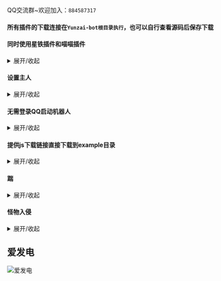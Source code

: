 QQ交流群~欢迎加入：`884587317`

#### 所有插件的下载连接在`Yunzai-bot根目录执行`，也可以自行查看源码后保存下载

#### 同时使用星铁插件和喵喵插件

<details><summary>展开/收起</summary>

`2023年9月5日更新了1.1版本，需要更新的请直接根目录重新跑一次下载指令，修复以前重复查询问题`

目前只兼容了`*更新面板`、`#星铁更新面板`、`*希儿面板`、`#星铁希儿面板`  

！！！并没有只有希儿能用！上面是举个例子！

默认关闭星铁插件，请下载插件后开启使用~

就5个指令...自己琢磨吧~！
```
#插件面板状态
#星铁插件面板开启
#星铁插件面板关闭
#喵喵插件面板开启
#喵喵插件面板关闭
```

##### 下载
Github：
```
curl -o "./plugins/example/StarRail_v1.1.js" "https://raw.githubusercontent.com/Zyy955/Yunzai-Bot-plugin/main/StarRail_v1.1.js"
```
Gitee：
```
curl -o "./plugins/example/StarRail_v1.1.js" "https://gitee.com/Zyy955/Yunzai-Bot-plugin/raw/main/StarRail_v1.1.js"
```

</details>


#### 设置主人

<details><summary>展开/收起</summary>

为`Yunzai-Bot`设计，适用于`QQGuild-Plugin`

插件和`TRSS-Yunzai`自带的`#设置主人`并无区别，多了一个at添加主人

- 使用方法
  - 方法1：发送`#设置主人`，随后复制发送控制台的验证码即可成为主人
  - 方法2：发送`#设置主人@用户`，需要你是主人的情况下，指定此用户成为主人

##### 下载
Github：
```
curl -o "./plugins/example/SetMaster.js" "https://raw.githubusercontent.com/Zyy955/Yunzai-Bot-plugin/main/SetMaster.js"
```
Gitee：
```
curl -o "./plugins/example/SetMaster.js" "https://gitee.com/Zyy955/Yunzai-Bot-plugin/raw/main/SetMaster.js"
```

</details>

#### 无需登录QQ启动机器人

<details><summary>展开/收起</summary>

搭配[QQGuild-plugin](https://gitee.com/Zyy955/QQGuild-plugin)插件启用可无需登录QQ使用频道

##### 使用方法

下载完成后，使用`node apps`启动即可~

如果想使用原来的，使用`node app`启动即可~

##### 下载
Github：
```
curl -o "./apps.js" "https://raw.githubusercontent.com/Zyy955/Yunzai-Bot-plugin/main/apps.js"
```

Gitee：
```
curl -o "./apps.js" "https://gitee.com/Zyy955/Yunzai-Bot-plugin/raw/main/apps.js"
```

</details>

#### 提供js下载链接直接下载到example目录

<details><summary>展开/收起</summary>

使用说明：
![](https://cdn.jsdelivr.net/gh/Zyy955/imgs/img/202309130055196.png)

点击原始数据后，复制浏览器上方地址

![](https://cdn.jsdelivr.net/gh/Zyy955/imgs/img/202309130056145.png)

格式：
```
#下载https://gitee.com/Zyy955/Yunzai-Bot-plugin/raw/main/StarRail_v1.1.js

可选参数：自定义文件名称
#下载https://gitee.com/Zyy955/Yunzai-Bot-plugin/raw/main/StarRail_v1.1.js 星铁插件

得到`星铁插件.js`
```

##### 下载
Github：
```
curl -o "./plugins/example/download_js.js" "https://raw.githubusercontent.com/Zyy955/Yunzai-Bot-plugin/main/download_js.js"
```
Gitee：
```
curl -o "./plugins/example/download_js.js" "https://gitee.com/Zyy955/Yunzai-Bot-plugin/raw/main/download_js.js"
```

</details>


#### 踹

<details><summary>展开/收起</summary>

2023年9月13日之后，更新触发词`#踢`为`#踹`

- 暂时只支持以下几种场景
- 喵崽的QQ群 私聊
- 时雨崽的QQ群 私聊 QQ频道插件
- 不支持喵崽的频道插件 时雨崽的gocq频道
- 支持[新版QQGuild-plugin](https://gitee.com/Zyy955/QQGuild-plugin)

- 使用方法
  - 方法1：发送`#踢`，生成踢自己
  - 方法2：发送`#踢@用户`，生成踢对方

##### 效果图预览

![预览](https://cdn.jsdelivr.net/gh/Zyy955/imgs/img/202308021749791.gif)

##### 下载
Github：
```
curl -o "./plugins/example/kick.js" "https://raw.githubusercontent.com/Zyy955/Yunzai-Bot-plugin/main/kick.js"
```

Gitee：
```
curl -o "./plugins/example/kick.js" "https://gitee.com/Zyy955/Yunzai-Bot-plugin/raw/main/kick.js"
```

</details>

#### 怪物入侵

<details><summary>展开/收起</summary>

- 暂时只支持以下几种场景
- 喵崽的QQ群 私聊
- 时雨崽的QQ群 私聊 QQ频道插件
- 不支持喵崽的频道插件 时雨崽的gocq频道
- 支持[新版QQGuild-plugin](https://gitee.com/Zyy955/QQGuild-plugin)

- 使用方法
  - 方法1：发送`#怪物入侵`，怪物为自己
  - 方法2：发送`#怪物入侵@用户`，怪物为`@的用户`

##### 效果图预览

![](https://cdn.jsdelivr.net/gh/Zyy955/imgs/img/202308270006112.png)

##### 下载
Github：
```
curl -o "./plugins/example/invade.js" "https://raw.githubusercontent.com/Zyy955/Yunzai-Bot-plugin/main/invade.js"
```

Gitee：
```
curl -o "./plugins/example/invade.js" "https://gitee.com/Zyy955/Yunzai-Bot-plugin/raw/main/invade.js"
```

</details>

## 爱发电

![爱发电](https://cdn.jsdelivr.net/gh/Zyy955/imgs/img/202308271209508.jpeg)

